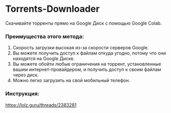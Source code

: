 # Torrents-Downloader
Скачивайте торренты прямо на Google Диск с помощью Google Colab.

### Преимущества этого метода:
  1. Скорость загрузки высокая из-за скорости серверов Google.
  2. Вы можете получить доступ к файлам откуда угодно, потому что они находятся на Google Диске.
  3. Вы можете обойти любые ограничения на торрент, установленные вашим интернет-провайдером, и получить доступ к своим файлам через диск.
  4. Можно легко загрузить на свой мобильный телефон.

### Инструкция:
  https://lolz.guru/threads/2383281

